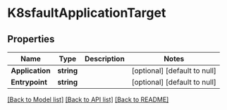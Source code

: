 # K8sfaultApplicationTarget

## Properties
Name | Type | Description | Notes
------------ | ------------- | ------------- | -------------
**Application** | **string** |  | [optional] [default to null]
**Entrypoint** | **string** |  | [optional] [default to null]

[[Back to Model list]](../README.md#documentation-for-models) [[Back to API list]](../README.md#documentation-for-api-endpoints) [[Back to README]](../README.md)


